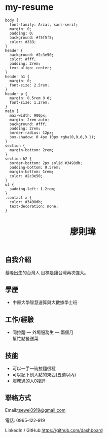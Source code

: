 # my-resume

    body {
      font-family: Arial, sans-serif;
      margin: 0;
      padding: 0;
      background: #f5f5f5;
      color: #333;
    }
    header {
      background: #2c3e50;
      color: #fff;
      padding: 2rem;
      text-align: center;
    }
    header h1 {
      margin: 0;
      font-size: 2.5rem;
    }
    header p {
      margin: 0.5rem 0 0;
      font-size: 1.2rem;
    }
    main {
      max-width: 900px;
      margin: 2rem auto;
      background: #fff;
      padding: 2rem;
      border-radius: 12px;
      box-shadow: 0 4px 10px rgba(0,0,0,0.1);
    }
    section {
      margin-bottom: 2rem;
    }
    section h2 {
      border-bottom: 2px solid #3498db;
      padding-bottom: 0.5rem;
      margin-bottom: 1rem;
      color: #2c3e50;
    }
    ul {
      padding-left: 1.2rem;
    }
    .contact a {
      color: #3498db;
      text-decoration: none;
    }
  </style>
</head>
<body>
  <header>
    <h1>廖則瑋</h1>
  </header>
  <main>
    <section>
      <h2>自我介紹</h2>
      <p>基隆出生的台灣人 目標是讓台灣再次強大。</p>
    </section>
    <section>
      <h2>學歷</h2>
      <ul>
        <li>中原大學智慧運算與大數據學士班</li>
      </ul>
    </section>
    <section>
      <h2>工作/經驗</h2>
      <ul>
        <li>同拉麵 — 外場服務生 — 兩個月<br/>幫忙點餐送菜</li>
      </ul>
    </section>
    <section>
      <h2>技能</h2>
      <ul>
        <li>可以一手一碗拉麵很穩</li>
        <li>可以記下別人點的東西(五道以內)</li>
        <li>服務過的人0複評</li>
      </ul>
    </section>
    <section class="contact">
      <h2>聯絡方式</h2>
      <p>Email:<a href="mailto:youremail@example.com">tsewei0919@gmail.com</a></p>
      <p>電話: 0965-122-919</p>
      <p>LinkedIn / GitHub:<a href="#">https://github.com/dashboard</a></p>
    </section>
  </main>
</body>
</html>
